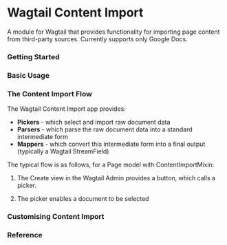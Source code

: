 # Wagtail Content Import

A module for Wagtail that provides functionality for importing page content from third-party sources.
Currently supports only Google Docs. 

### Getting Started

### Basic Usage

### The Content Import Flow

The Wagtail Content Import app provides:
* **Pickers** - which select and import raw document data 
* **Parsers** - which parse the raw document data into a standard intermediate form
* **Mappers** - which convert this intermediate form into a final output (typically a Wagtail StreamField)

The typical flow is as follows, for a Page model with ContentImportMixin:

1. The Create view in the Wagtail Admin provides a button, which calls a picker.

2. The picker enables a document to be selected

### Customising Content Import

### Reference

